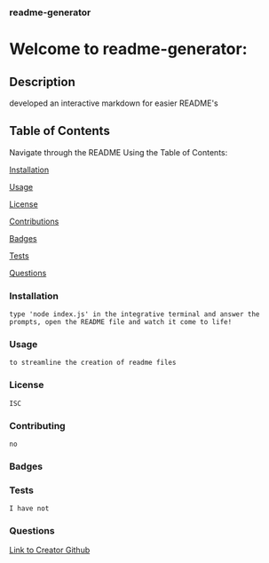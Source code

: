### readme-generator
  
  # Welcome to readme-generator:
  
  ## Description
  developed an interactive markdown for easier README's

  ## Table of Contents
  Navigate through the README Using the Table of Contents: 

  [Installation](https://github.com/avatl/readme-generator#installation)
  
  [Usage](https://github.com/avatl/readme-generator#usage-)
  
  [License](https://github.com/avatl/readme-generator#license)
  
  [Contributions](https://github.com/avatl/readme-generator#contributing)
  
  [Badges](https://github.com/avatl/readme-generator#badges)
  
  [Tests](https://github.com/avatl/readme-generator#tests)
  
  [Questions](https://github.com/avatl/readme-generator#questions)
      
  ### Installation
    type 'node index.js' in the integrative terminal and answer the prompts, open the README file and watch it come to life!
    
  ### Usage <a name="usage"></a>
    to streamline the creation of readme files
    
  ### License
    ISC
   
  ### Contributing
    no
   
  ### Badges
    
  ### Tests
    I have not
    
  ### Questions

  [Link to Creator Github](https://github.com/avatl)
    